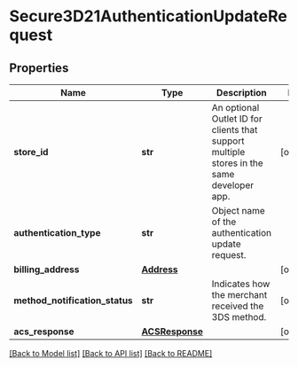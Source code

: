 # Secure3D21AuthenticationUpdateRequest

## Properties
Name | Type | Description | Notes
------------ | ------------- | ------------- | -------------
**store_id** | **str** | An optional Outlet ID for clients that support multiple stores in the same developer app. | [optional] 
**authentication_type** | **str** | Object name of the authentication update request. | 
**billing_address** | [**Address**](Address.md) |  | [optional] 
**method_notification_status** | **str** | Indicates how the merchant received the 3DS method. | [optional] 
**acs_response** | [**ACSResponse**](ACSResponse.md) |  | [optional] 

[[Back to Model list]](../README.md#documentation-for-models) [[Back to API list]](../README.md#documentation-for-api-endpoints) [[Back to README]](../README.md)


